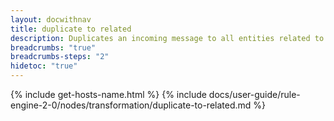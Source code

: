 ```yaml
---
layout: docwithnav
title: duplicate to related
description: Duplicates an incoming message to all entities related to the message originator (found via a configurable relations query).
breadcrumbs: "true"
breadcrumbs-steps: "2"
hidetoc: "true"
---
```


{% include get-hosts-name.html %}
{% include docs/user-guide/rule-engine-2-0/nodes/transformation/duplicate-to-related.md %}
